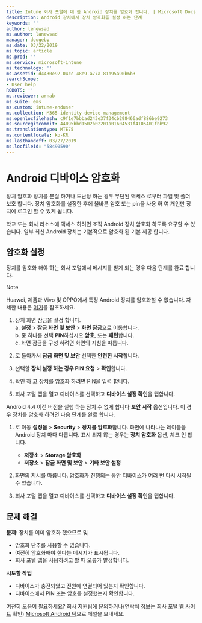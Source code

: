 ```yaml
---
title: Intune 회사 포털에 대 한 Android 장치를 암호화 합니다. | Microsoft Docs
description: Android 장치에서 장치 암호화를 설정 하는 단계
keywords: ''
author: lenewsad
ms.author: lanewsad
manager: dougeby
ms.date: 03/22/2019
ms.topic: article
ms.prod: ''
ms.service: microsoft-intune
ms.technology: ''
ms.assetid: d4430e92-04cc-48e9-a77a-81b95a90b6b3
searchScope:
- User help
ROBOTS: ''
ms.reviewer: arnab
ms.suite: ems
ms.custom: intune-enduser
ms.collection: M365-identity-device-management
ms.openlocfilehash: c9f1e7bbbad243e37f34cb298466adf886be9273
ms.sourcegitcommit: 44095bbd1502b02201a01604531f4105401fbb92
ms.translationtype: MTE75
ms.contentlocale: ko-KR
ms.lasthandoff: 03/27/2019
ms.locfileid: "58490590"
---
```

# <a name="encrypting-your-android-device"></a>Android 디바이스 암호화

장치 암호화 장치를 분실 하거나 도난당 하는 경우 무단된 액세스 로부터 파일 및 폴더 보호 합니다. 장치 암호화를 설정한 후에 올바른 암호 또는 pin을 사용 하 여 개인만 장치에 로그인 할 수 있게 됩니다. 

학교 또는 회사 리소스에 액세스 하려면 조직 Android 장치 암호화 하도록 요구할 수 있습니다. 일부 최신 Android 장치는 기본적으로 암호화 된 기본 제공 합니다.  

## <a name="turn-on-encryption"></a>암호화 설정

장치를 암호화 해야 하는 회사 포털에서 메시지를 받게 되는 경우 다음 단계를 완료 합니다. 

> [!Note]
> Huawei, 제품과 Vivo 및 OPPO에서 특정 Android 장치를 암호화할 수 없습니다. 자세한 내용은 [여기](your-device-appears-encrypted-but-cp-says-otherwise-android.md)를 참조하세요.  

1.  장치 화면 잠금을 설정 합니다.  
    a. **설정** > **잠금 화면 및 보안** > **화면 잠금**으로 이동합니다.  
    b. 중 하나를 선택 **PIN**하십시오 **암호**, 또는 **패턴**합니다.  
    c. 화면 잠금을 구성 하려면 화면의 지침을 따릅니다.  

2. 로 돌아가서 **잠금 화면 및 보안** 선택한 **안전한 시작**합니다.
3. 선택할 **장치 설정 하는 경우 PIN 요청** > **확인**합니다.
4. 확인 하 고 장치를 암호화 하려면 PIN을 입력 합니다.
5. 회사 포털 앱을 열고 디바이스를 선택하고 **디바이스 설정 확인**을 탭합니다.  

Android 4.4 이전 버전을 실행 하는 장치 수 없게 합니다 **보안 시작** 옵션입니다. 이 경우 장치를 암호화 하려면 다음 단계를 완료 합니다.

1. 로 이동 **설정을** > **Security** > **장치를 암호화**합니다. 화면에 나타나는 레이블을 Android 장치 마다 다릅니다. 표시 되지 않는 경우는 **장치 암호화** 옵션, 체크 인 합니다.
    * **저장소** > **Storage 암호화**
    * **저장소** > **잠금 화면 및 보안** > **기타 보안 설정** 

2. 화면의 지시를 따릅니다. 암호화가 진행되는 동안 디바이스가 여러 번 다시 시작될 수 있습니다.
3. 회사 포털 앱을 열고 디바이스를 선택하고 **디바이스 설정 확인**을 탭합니다.  

## <a name="troubleshoot"></a>문제 해결  
**문제**: 장치를 이미 암호화 했으므로 및

- 암호화 단추를 사용할 수 없습니다.
- 여전히 암호화해야 한다는 메시지가 표시됩니다.
- 회사 포털 앱을 사용하려고 할 때 오류가 발생합니다.

**시도할 작업**

- 디바이스가 충전되었고 전원에 연결되어 있는지 확인합니다.  
- 디바이스에서 PIN 또는 암호를 설정했는지 확인합니다.  

여전히 도움이 필요하세요? 회사 지원팀에 문의하거나(연락처 정보는 [회사 포털 웹 사이트](https://go.microsoft.com/fwlink/?linkid=2010980) 확인) <a href="mailto:wintunedroidfbk@microsoft.com?subject=I'm having trouble with encryption on my Android device&body=Describe the issue you're experiencing here.">Microsoft Android 팀</a>으로 메일을 보내세요.  
